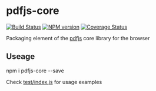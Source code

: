 # pdfjs-core
[![Build Status][travis-image]][travis-url]
[![NPM version][npm-image]][npm-url]
[![Coverage Status][coveralls-image]][coveralls-url]

Packaging element of the [pdfjs](https://github.com/mozilla/pdf.js/) core library for the browser

## Useage
npm i pdfjs-core --save

Check [test/index.js](test/index.js) for usage examples

[travis-url]: https://travis-ci.org/jerp/pdfjs-core
[travis-image]: https://travis-ci.org/jerp/pdfjs-core.svg?branch=master
[npm-image]: https://img.shields.io/npm/v/pdfjs-core.svg
[npm-url]: https://www.npmjs.com/package/pdfjs-core
[coveralls-url]: https://coveralls.io/github/jerp/pdfjs-core?branch=master
[coveralls-image]: https://coveralls.io/repos/github/jerp/pdfjs-core/badge.svg?branch=master